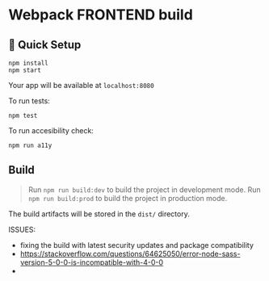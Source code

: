 # Webpack FRONTEND build

## 🚀 Quick Setup

```
npm install
npm start
```

Your app will be available at `localhost:8080`

To run tests:

```
npm test
```

To run accesibility check:

```
npm run a11y
```

## Build

> Run `npm run build:dev` to build the project in development mode. 
> Run `npm run build:prod` to build the project in production mode. 

The build artifacts will be stored in the `dist/` directory.



ISSUES:
- fixing the build with latest security updates and package compatibility
- https://stackoverflow.com/questions/64625050/error-node-sass-version-5-0-0-is-incompatible-with-4-0-0
- 